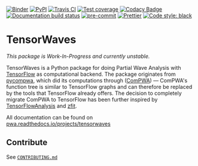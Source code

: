 [![Binder](https://mybinder.org/badge_logo.svg)](https://mybinder.org/v2/gh/ComPWA/tensorwaves/master?filepath=examples%2Fworkflow)
[![PyPI](https://badge.fury.io/py/tensorwaves.svg)](https://pypi.org/project/tensorwaves)
[![Travis CI](https://travis-ci.com/ComPWA/tensorwaves.svg?branch=master)](https://travis-ci.com/ComPWA/tensorwaves)
[![Test coverage](https://codecov.io/gh/ComPWA/tensorwaves/branch/master/graph/badge.svg)](https://codecov.io/gh/ComPWA/tensorwaves)
[![Codacy Badge](https://api.codacy.com/project/badge/Grade/db8f89e5588041d8a995968262c224ef)](https://www.codacy.com/gh/ComPWA/tensorwaves)
[![Documentation build status](https://readthedocs.org/projects/tensorwaves/badge/?version=latest)](https://pwa.readthedocs.io/projects/tensorwaves/en/latest/?badge=latest)
[![pre-commit](https://img.shields.io/badge/pre--commit-enabled-brightgreen?logo=pre-commit&logoColor=white)](https://github.com/pre-commit/pre-commit)
[![Prettier](https://camo.githubusercontent.com/687a8ae8d15f9409617d2cc5a30292a884f6813a/68747470733a2f2f696d672e736869656c64732e696f2f62616467652f636f64655f7374796c652d70726574746965722d6666363962342e7376673f7374796c653d666c61742d737175617265)](https://prettier.io/)
[![Code style: black](https://img.shields.io/badge/code%20style-black-000000.svg)](https://github.com/psf/black)

# TensorWaves

_This package is Work-In-Progress and currently unstable._

TensorWaves is a Python package for doing Partial Wave Analysis with
[TensorFlow](https://www.tensorflow.org/) as computational backend. The package
originates from [pycompwa](https://compwa.github.io/), which did its
computations through ([ComPWA](https://github.com/ComPWA/ComPWA)) ― ComPWA's
function tree is similar to TensorFlow graphs and can therefore be replaced by
the tools that TensorFlow already offers. The decision to completely migrate
ComPWA to TensorFlow has been further inspired by
[TensorFlowAnalysis](https://gitlab.cern.ch/poluekt/TensorFlowAnalysis) and
[zfit](https://github.com/zfit/zfit/).

All documentation can be found on
[pwa.readthedocs.io/projects/tensorwaves](https://pwa.readthedocs.io/projects/tensorwaves/)

## Contribute

See [`CONTRIBUTING.md`](./CONTRIBUTING.md)
